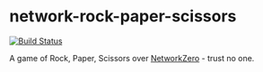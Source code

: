 # network-rock-paper-scissors

[![Build Status](https://travis-ci.org/tomviner/network-rock-paper-scissors.svg?branch=master)](https://travis-ci.org/tomviner/network-rock-paper-scissors)

A game of Rock, Paper, Scissors over [NetworkZero](https://github.com/tjguk/networkzero) - trust no one.
